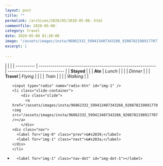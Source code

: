 ```yaml
---
layout: post
title: ""
permalink: /archives/2020/05/2020-05-08-.html
commentfile: 2020-05-08-
category: travel
date: 2020-05-08 01:20:00
image: "/assets/images/insta/96062332_599413407343266_9208782198917707749_n_17886081853545072.jpg"
excerpt: |
  
---
```


|            |                                                              |
| ---------- | ------------------------------------------------------------ | ----------------------------- |
| **Stayed** |  |
| **Ate**    | _Lunch_                                                      |          |
|            | _Dinner_                                                     |          |
| **Travel** | _Flying_                                                     |          |
|            | _Train_                                                      |          |
|            | _Walking_                                                    |          |





<ul class="slides">

    <input type="radio" name="radio-btn" id="img-1" />
    <li class="slide-container">
        <div class="slide">
          <a href="/assets/images/insta/96062332_599413407343266_9208782198917707749_n_17886081853545072.jpg"><img src="/assets/images/insta/96062332_599413407343266_9208782198917707749_n_17886081853545072.jpg" /></a>
        </div>
    <div class="nav">
      <label for="img-0" class="prev">&#x2039;</label>
      <label for="img-1" class="next">&#x203a;</label>
    </div>
    </li>
			
<li class="nav-dots">

      <label for="img-1" class="nav-dot" id="img-dot-1"></label>

</li>
</ul>        
             

		